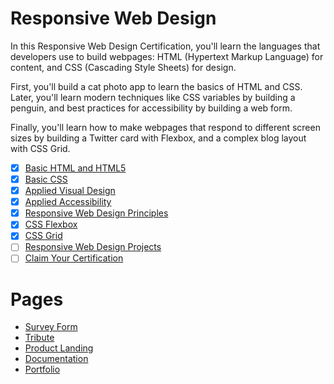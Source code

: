 # Responsive Web Design


In this Responsive Web Design Certification, you'll learn the languages 
that developers use to build webpages: HTML (Hypertext Markup Language) 
for content, and CSS (Cascading Style Sheets) for design.

First, you'll build a cat photo app to learn the basics of HTML and CSS. Later, you'll learn modern techniques like CSS variables by building a 
penguin, and best practices for accessibility by building a web form.

Finally, you'll learn how to make webpages that respond to different screen 
sizes by building a Twitter card with Flexbox, and a complex blog layout with CSS Grid.

- [x]  [Basic HTML and HTML5](https://www.freecodecamp.org/learn/responsive-web-design/#basic-html-and-html5)
- [x]  [Basic CSS](https://www.freecodecamp.org/learn/responsive-web-design/#basic-css)
- [X]  [Applied Visual Design](https://www.freecodecamp.org/learn/responsive-web-design/#applied-visual-design)
- [X]  [Applied Accessibility](https://www.freecodecamp.org/learn/responsive-web-design/#applied-accessibility)
- [X]  [Responsive Web Design Principles](https://www.freecodecamp.org/learn/responsive-web-design/#responsive-web-design-principles)
- [X]  [CSS Flexbox](https://www.freecodecamp.org/learn/responsive-web-design/#css-flexbox)
- [X]  [CSS Grid](https://www.freecodecamp.org/learn/responsive-web-design/#css-grid)
- [ ]  [Responsive Web Design Projects](https://www.freecodecamp.org/learn/responsive-web-design/#responsive-web-design-projects)
- [ ]  [Claim Your Certification](https://www.freecodecamp.org/learn/responsive-web-design/#claim-cert-block)
# Pages
- [Survey Form](https://anarbb.github.io/responsive-web-design/survey-form/)
- [Tribute](https://anarbb.github.io/responsive-web-design/tribute/)
- [Product Landing](https://anarbb.github.io/responsive-web-design/product-landing/)
- [Documentation](https://anarbb.github.io/responsive-web-design/documentation/)
- [Portfolio](https://anarbb.github.io/responsive-web-design/portfolio/)
